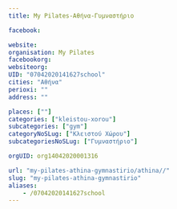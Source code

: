 ```yaml
---
title: My Pilates-Αθήνα-Γυμναστήριο

facebook:

website:
organisation: My Pilates
facebookorg:
websiteorg:
UID: "07042020141627school"
cities: "Αθήνα"
perioxi: ""
address: ""

places: [""]
categories: ["kleistou-xorou"]
subcategories: ["gym"]
categoryNoSLug: ["Κλειστού Χώρου"]
subcategoriesNoSLug: ["Γυμναστήριο"]

orgUID: org14042020001316

url: "my-pilates-athina-gymnastirio/athina//"
slug: "my-pilates-athina-gymnastirio"
aliases:
    - /07042020141627school
---
```





